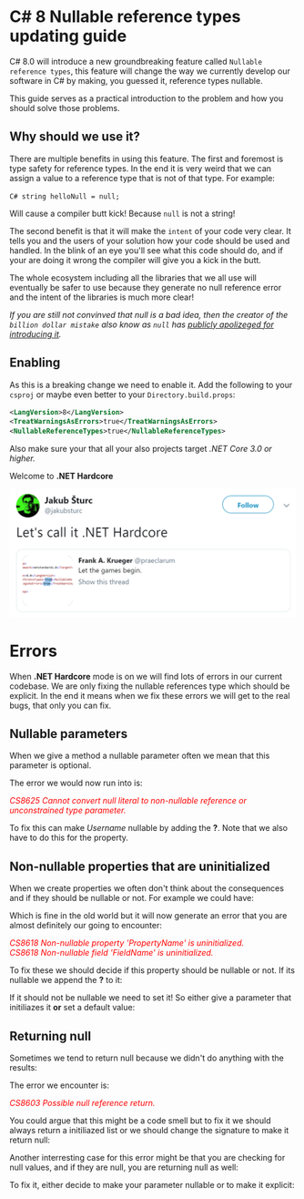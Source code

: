 # C# 8 Nullable reference types updating guide

C# 8.0 will introduce a new groundbreaking feature called `Nullable reference types`, this feature will change the way we currently develop our software in C# by making, you guessed it, reference types nullable. 

This guide serves as a practical introduction to the problem and how you should solve those problems.

## Why should we use it?
There are multiple benefits in using this feature. The first and foremost is type safety for reference types. In the end it is very weird that we can assign a value to a reference type that is not of that type. For example: 

` C#
string helloNull = null; 
`

Will cause a compiler butt kick! Because `null` is not a string! 

The second benefit is that it will make the `intent` of your code very clear. It tells you and the users of your solution how your code should be used and handled. In the blink of an eye you'll see what this code should do, and if your are doing it wrong the compiler will give you a kick in the butt.

The whole ecosystem including all the libraries that we all use will eventually be safer to use because they generate no null reference error and the intent of the libraries is much more clear!

*If you are still not convinved that null is a bad idea, then the creator of the `billion dollar mistake` also know as `null` has [publicly apolizeged for introducing it](https://en.wikipedia.org/wiki/Tony_Hoare#Apologies_and_retractions).* 


## Enabling
As this is a breaking change we need to enable it. Add the following to your `csproj` or maybe even better to your `Directory.build.props`:

``` XML
<LangVersion>8</LangVersion>
<TreatWarningsAsErrors>true</TreatWarningsAsErrors>
<NullableReferenceTypes>true</NullableReferenceTypes>
```

Also make sure your that all your also projects target *.NET Core 3.0 or higher.*

Welcome to **.NET Hardcore**

![.NET Hardcore](../public/img/DotnetHardcore.PNG)


# Errors

When **.NET Hardcore** mode is on we will find lots of errors in our current codebase. We are only fixing the nullable references type which should be explicit. In the end it means when we fix these errors we will get to the real bugs, that only you can fix.


## Nullable parameters

When we give a method a nullable parameter often we mean that this parameter is optional. 

<script src="https://gist.github.com/MarcBruins/ff1c4f63f308ebfd018c0d5bde42e1b2.js"></script>

The error we would now run into is:

<span style="color:red">*CS8625 Cannot convert null literal to non-nullable reference or unconstrained type parameter.*</span> 

To fix this can make *Username* nullable by adding the <b>?</b>. Note that we also have to do this for the property.

<script src="https://gist.github.com/MarcBruins/f72b433ff97e8fd5129482c08f5d62a7.js"></script>


## Non-nullable properties that are uninitialized

When we create properties we often don't think about the consequences and if they should be nullable or not. For example we could have:

<script src="https://gist.github.com/MarcBruins/e63fe08f8ad70a496b10878782bb372f.js"></script>

Which is fine in the old world but it will now generate an error that you are almost definitely our going to encounter:

<span style="color:red">
<i>CS8618	Non-nullable property 'PropertyName' is uninitialized.</i><br/>
<i>CS8618 Non-nullable field 'FieldName' is uninitialized.</i>
</span> 

To fix these we should decide if this property should be nullable or not. If its nullable we append the <b>?</b> to it:

<script src="https://gist.github.com/MarcBruins/3647f7e98fa38a4ead3851a65c5db106.js"></script>

If it should not be nullable we need to set it! So either give a parameter that initiliazes it <b>or</b> set a default value:

<script src="https://gist.github.com/MarcBruins/2634de009457c302f6090f41eec8eeb6.js"></script>


## Returning null

Sometimes we tend to return null because we didn't do anything with the results:

<script src="https://gist.github.com/MarcBruins/06535a6d76d3253a0cb4a41bf9eced9f.js"></script>

The error we encounter is: 

<span style="color:red">*CS8603	Possible null reference return.*</span> 

You could argue that this might be a code smell but to fix it we should always return a initiliazed list or we should change the signature to make it return null:

<script src="https://gist.github.com/MarcBruins/b91a35f5bfe767aeba22c4243c790542.js"></script>


Another interresting case for this error might be that you are checking for null values, and if they are null, you are returning null as well:

<script src="https://gist.github.com/MarcBruins/cd7643d13f8a0c1bdb7f3587673938cd.js"></script>

To fix it, either decide to make your parameter nullable or to make it explicit:

<script src="https://gist.github.com/MarcBruins/208a523748c51d904cc95f19f16197a2.js"></script>








